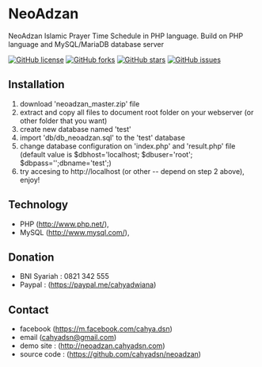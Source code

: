 # NeoAdzan
NeoAdzan Islamic Prayer Time Schedule in PHP language. Build on PHP language and MySQL/MariaDB database server 

[![GitHub license](https://img.shields.io/badge/license-MIT-blue.svg)](https://raw.githubusercontent.com/cahyadsn/neoadzan/master/LICENSE)
[![GitHub forks](https://img.shields.io/github/forks/cahyadsn/mbti.svg)](https://github.com/cahyadsn/neoadzan/network)
[![GitHub stars](https://img.shields.io/github/stars/cahyadsn/mbti.svg)](https://github.com/cahyadsn/mbneoadzanti/stargazers)
[![GitHub issues](https://img.shields.io/github/issues/cahyadsn/mbti.svg)](https://github.com/cahyadsn/neoadzan/issues)

## Installation
1. download 'neoadzan_master.zip' file
2. extract and copy all files to document root folder on your webserver (or other folder that you want)
3. create new database named 'test'
4. import 'db/db_neoadzan.sql' to the 'test' database
5. change database configuration on 'index.php' and 'result.php' file (default value is $dbhost='localhost; $dbuser='root'; $dbpass='';dbname='test';)
6. try accesing to http://localhost (or other -- depend on step 2 above), enjoy!

## Technology
+ PHP (http://www.php.net/), 
+ MySQL (http://www.mysql.com/), 

## Donation
+ BNI Syariah : 0821 342 555
+ Paypal : (https://paypal.me/cahyadwiana)

## Contact
+ facebook (https://m.facebook.com/cahya.dsn)
+ email (cahyadsn@gmail.com)
+ demo site    : (http://neoadzan.cahyadsn.com) 
+ source code  : (https://github.com/cahyadsn/neoadzan)


